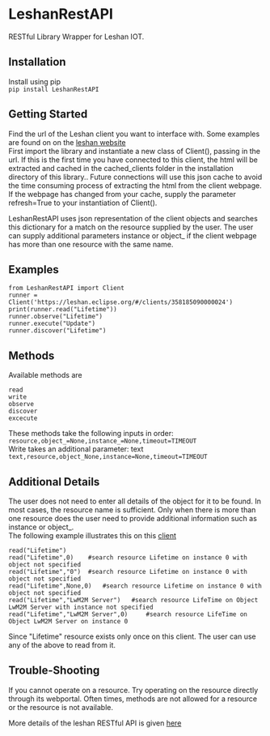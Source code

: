 # LeshanRestAPI
RESTful Library Wrapper for Leshan IOT.

## Installation
Install using pip  
`pip install LeshanRestAPI`

## Getting Started
Find the url of the Leshan client you want to interface with. Some examples are found on on the [leshan website](https://leshan.eclipse.org/#/clients)  
First import the library and instantiate a new class of Client(), passing in the url. If this is the first time you have connected to this client, the html will be extracted and cached in the cached_clients folder in the installation directory of this library.. Future connections will use this json cache to avoid the time consuming process of extracting the html from the client webpage. If the webpage has changed from your cache, supply the parameter refresh=True to your instantiation of Client().  

LeshanRestAPI uses json representation of the client objects and searches this dictionary for a match on the resource supplied by the user. The user can supply additional parameters instance or object_ if the client webpage has more than one resource with the same name.  

## Examples
```
from LeshanRestAPI import Client
runner = Client('https://leshan.eclipse.org/#/clients/358185090000024')
print(runner.read("Lifetime"))
runner.observe("Lifetime")
runner.execute("Update")
runner.discover("Lifetime")
```

## Methods
Available methods are 
```
read  
write  
observe  
discover  
excecute  
```
These methods take the following inputs in order:
`resource,object_=None,instance_=None,timeout=TIMEOUT`  
Write takes an additional parameter: text  
`text,resource,object_None,instance=None,timeout=TIMEOUT`

## Additional Details
The user does not need to enter all details of the object for it to be found. In most cases, the resource name is sufficient. Only when there is more than one resource does the user need to provide additional information such as instance or object_.  
The following example illustrates this on this [client](https://leshan.eclipse.org/#/clients/358185090000024)
```
read("Lifetime")
read("Lifetime",0)    #search resource Lifetime on instance 0 with object not specified
read("Lifetime","0")  #search resource Lifetime on instance 0 with object not specified
read("Lifetime",None,0)   #search resource Lifetime on instance 0 with object not specified
read("Lifetime","LwM2M Server")   #search resource LifeTime on Object LwM2M Server with instance not specified
read("Lifetime","LwM2M Server",0)     #search resource LifeTime on Object LwM2M Server on instance 0 
```

Since "Lifetime" resource exists only once on this client. The user can use any of the above to read from it.

## Trouble-Shooting
If you cannot operate on a resource. Try operating on the resource directly through its webportal. Often times, methods are not allowed for a resource or the resource is not available.

More details of the leshan RESTful API is given [here](http://robertsrhapsody.blogspot.com/2018/01/eclipse-leshan-rest-apis.html)